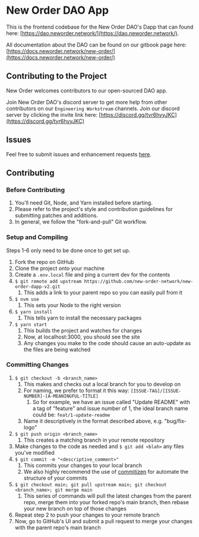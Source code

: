 # New Order DAO App

This is the frontend codebase for the New Order DAO's Dapp that can found here: [https://dao.neworder.network/](https://dao.neworder.network/).

All documentation about the DAO can be found on our gitbook page here: [https://docs.neworder.network/new-order/](https://docs.neworder.network/new-order/)

## Contributing to the Project

New Order welcomes contributors to our open-sourced DAO app.

Join New Order DAO's discord server to get more help from other contributors on our `Engineering Workstream` channels. Join our discord server by clicking the invite link here: [https://discord.gg/tyr6hyyJKC](https://discord.gg/tyr6hyyJKC)

## Issues

Feel free to submit issues and enhancement requests [here](https://github.com/new-order-network/new-order-dapp-v2/issues).

## Contributing

### Before Contributing

1. You'll need Git, Node, and Yarn installed before starting.
2. Please refer to the project's style and contribution guidelines for submitting patches and additions.
3. In general, we follow the "fork-and-pull" Git workflow.

### Setup and Compiling

Steps 1-6 only need to be done once to get set up.

1. Fork the repo on GitHub
2. Clone the project onto your machine
3. Create a `.env.local` file and ping a current dev for the contents
4. `$ git remote add upstream https://github.com/new-order-network/new-order-dapp-v2.git`
   1. This adds a link to your parent repo so you can easily pull from it
5. `$ nvm use`
   1. This sets your Node to the right version
6. `$ yarn install`
   1. This tells yarn to install the necessary packages
7. `$ yarn start`
   1. This builds the project and watches for changes
   2. Now, at localhost:3000, you should see the site
   3. Any changes you make to the code should cause an auto-update as the files are being watched

### Committing Changes

1. `$ git checkout -b <branch_name>`
   1. This makes and checks out a local branch for you to develop on
   2. For naming, we prefer to format it this way: `[ISSUE-TAG]/[ISSUE-NUMBER]-[A-MEANINGFUL-TITLE]`
      1. So for example, we have an issue called "Update README" with a tag of "feature" and issue number of 1, the ideal branch name could be: `feat/1-update-readme`
   3. Name it descriptively in the format described above, e.g. "bug/fix-logo"
2. `$ git push origin <branch_name>`
   1. This creates a matching branch in your remote repository
3. Make changes to the code as needed and `$ git add <blah>` any files you've modified
4. `$ git commit -m "<descriptive_comment>"`
   1. This commits your changes to your local branch
   2. We also highly recommend the use of [commitizen](https://github.com/commitizen/cz-cli) for automate the structure of your commits
5. `$ git checkout main; git pull upstream main; git checkout <branch_name>; git merge main`
   1. This series of commands will pull the latest changes from the parent repo, merge them into your forked repo's main branch, then rebase your new branch on top of those changes
6. Repeat step 2 to push your changes to your remote branch
7. Now, go to GitHub's UI and submit a pull request to merge your changes with the parent repo's main branch
